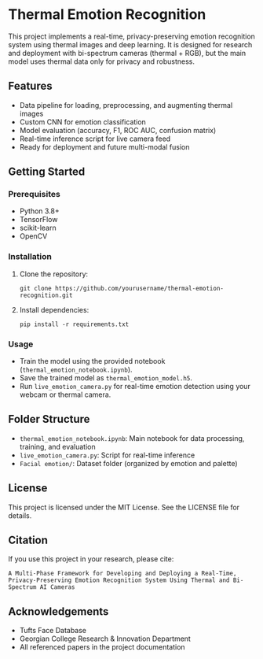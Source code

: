# Thermal Emotion Recognition

This project implements a real-time, privacy-preserving emotion recognition system using thermal images and deep learning. It is designed for research and deployment with bi-spectrum cameras (thermal + RGB), but the main model uses thermal data only for privacy and robustness.

## Features
- Data pipeline for loading, preprocessing, and augmenting thermal images
- Custom CNN for emotion classification
- Model evaluation (accuracy, F1, ROC AUC, confusion matrix)
- Real-time inference script for live camera feed
- Ready for deployment and future multi-modal fusion

## Getting Started

### Prerequisites
- Python 3.8+
- TensorFlow
- scikit-learn
- OpenCV

### Installation
1. Clone the repository:
   ```
   git clone https://github.com/yourusername/thermal-emotion-recognition.git
   ```
2. Install dependencies:
   ```
   pip install -r requirements.txt
   ```

### Usage
- Train the model using the provided notebook (`thermal_emotion_notebook.ipynb`).
- Save the trained model as `thermal_emotion_model.h5`.
- Run `live_emotion_camera.py` for real-time emotion detection using your webcam or thermal camera.

## Folder Structure
- `thermal_emotion_notebook.ipynb`: Main notebook for data processing, training, and evaluation
- `live_emotion_camera.py`: Script for real-time inference
- `Facial emotion/`: Dataset folder (organized by emotion and palette)

## License
This project is licensed under the MIT License. See the LICENSE file for details.

## Citation
If you use this project in your research, please cite:
```
A Multi-Phase Framework for Developing and Deploying a Real-Time, Privacy-Preserving Emotion Recognition System Using Thermal and Bi-Spectrum AI Cameras
```

## Acknowledgements
- Tufts Face Database
- Georgian College Research & Innovation Department
- All referenced papers in the project documentation
